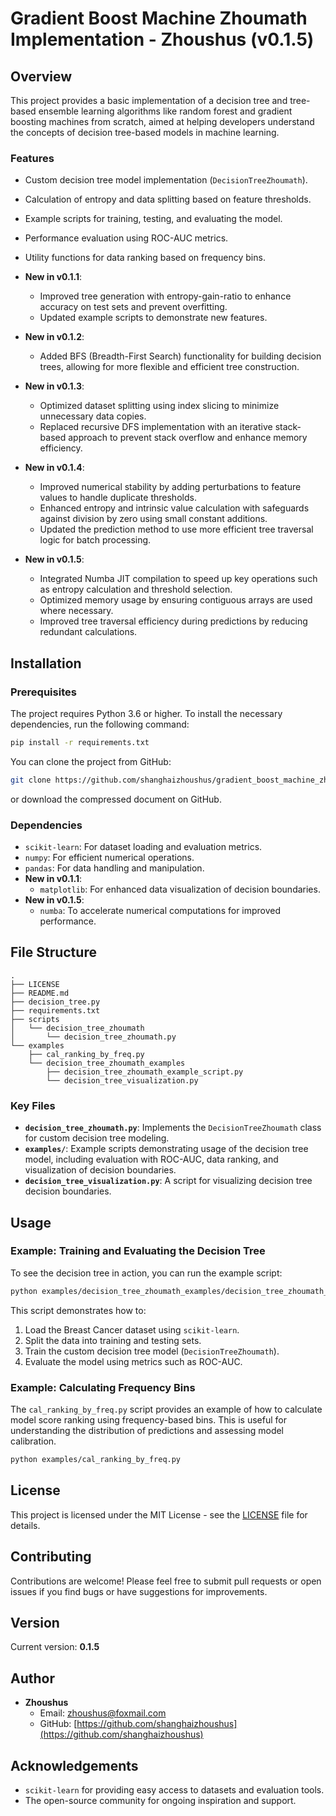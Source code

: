 # Gradient Boost Machine Zhoumath Implementation - Zhoushus (v0.1.5)

## Overview
This project provides a basic implementation of a decision tree and tree-based ensemble learning algorithms like random forest and gradient boosting machines from scratch, aimed at helping developers understand the concepts of decision tree-based models in machine learning.

### Features
- Custom decision tree model implementation (`DecisionTreeZhoumath`).
- Calculation of entropy and data splitting based on feature thresholds.
- Example scripts for training, testing, and evaluating the model.
- Performance evaluation using ROC-AUC metrics.
- Utility functions for data ranking based on frequency bins.
- **New in v0.1.1**:
  - Improved tree generation with entropy-gain-ratio to enhance accuracy on test sets and prevent overfitting.
  - Updated example scripts to demonstrate new features.
  
- **New in v0.1.2**:
  - Added BFS (Breadth-First Search) functionality for building decision trees, allowing for more flexible and efficient tree construction.
  
- **New in v0.1.3**:
  - Optimized dataset splitting using index slicing to minimize unnecessary data copies.
  - Replaced recursive DFS implementation with an iterative stack-based approach to prevent stack overflow and enhance memory efficiency.

- **New in v0.1.4**:
  - Improved numerical stability by adding perturbations to feature values to handle duplicate thresholds.
  - Enhanced entropy and intrinsic value calculation with safeguards against division by zero using small constant additions.
  - Updated the prediction method to use more efficient tree traversal logic for batch processing.

- **New in v0.1.5**:
  - Integrated Numba JIT compilation to speed up key operations such as entropy calculation and threshold selection.
  - Optimized memory usage by ensuring contiguous arrays are used where necessary.
  - Improved tree traversal efficiency during predictions by reducing redundant calculations.

## Installation
### Prerequisites
The project requires Python 3.6 or higher. To install the necessary dependencies, run the following command:

```sh
pip install -r requirements.txt
```

You can clone the project from GitHub:

```bash
git clone https://github.com/shanghaizhoushus/gradient_boost_machine_zhoumath.git
```

or download the compressed document on GitHub.

### Dependencies
- `scikit-learn`: For dataset loading and evaluation metrics.
- `numpy`: For efficient numerical operations.
- `pandas`: For data handling and manipulation.
- **New in v0.1.1**:
  - `matplotlib`: For enhanced data visualization of decision boundaries.
- **New in v0.1.5**:
  - `numba`: To accelerate numerical computations for improved performance.

## File Structure
```
.
├── LICENSE
├── README.md
├── decision_tree.py
├── requirements.txt
├── scripts
│   └── decision_tree_zhoumath
│       └── decision_tree_zhoumath.py
└── examples
    ├── cal_ranking_by_freq.py
    └── decision_tree_zhoumath_examples
        ├── decision_tree_zhoumath_example_script.py
        └── decision_tree_visualization.py
```

### Key Files
- **`decision_tree_zhoumath.py`**: Implements the `DecisionTreeZhoumath` class for custom decision tree modeling.
- **`examples/`**: Example scripts demonstrating usage of the decision tree model, including evaluation with ROC-AUC, data ranking, and visualization of decision boundaries.
- **`decision_tree_visualization.py`**: A script for visualizing decision tree decision boundaries.

## Usage
### Example: Training and Evaluating the Decision Tree
To see the decision tree in action, you can run the example script:

```sh
python examples/decision_tree_zhoumath_examples/decision_tree_zhoumath_example_script.py
```
This script demonstrates how to:
1. Load the Breast Cancer dataset using `scikit-learn`.
2. Split the data into training and testing sets.
3. Train the custom decision tree model (`DecisionTreeZhoumath`).
4. Evaluate the model using metrics such as ROC-AUC.

### Example: Calculating Frequency Bins
The `cal_ranking_by_freq.py` script provides an example of how to calculate model score ranking using frequency-based bins. This is useful for understanding the distribution of predictions and assessing model calibration.

```sh
python examples/cal_ranking_by_freq.py
```

## License
This project is licensed under the MIT License - see the [LICENSE](LICENSE) file for details.

## Contributing
Contributions are welcome! Please feel free to submit pull requests or open issues if you find bugs or have suggestions for improvements.

## Version
Current version: **0.1.5**

## Author

- **Zhoushus**
  - Email: [zhoushus@foxmail.com](mailto:zhoushus@foxmail.com)
  - GitHub: [https://github.com/shanghaizhoushus](https://github.com/shanghaizhoushus)

## Acknowledgements
- `scikit-learn` for providing easy access to datasets and evaluation tools.
- The open-source community for ongoing inspiration and support.

